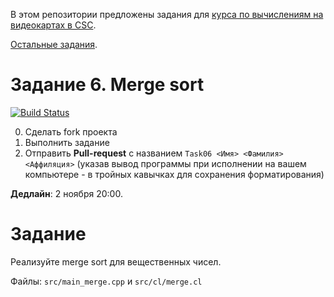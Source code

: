 В этом репозитории предложены задания для [курса по вычислениям на видеокартах в CSC](https://compscicenter.ru/courses/video_cards_computation/2020-autumn/).

[Остальные задания](https://github.com/GPGPUCourse/GPGPUTasks2020/).

# Задание 6. Merge sort

[![Build Status](https://travis-ci.com/GPGPUCourse/GPGPUTasks2020.svg?branch=task06)](https://travis-ci.com/GPGPUCourse/GPGPUTasks2020)

0. Сделать fork проекта
1. Выполнить задание
2. Отправить **Pull-request** с названием ```Task06 <Имя> <Фамилия> <Аффиляция>``` (указав вывод программы при исполнении на вашем компьютере - в тройных кавычках для сохранения форматирования)

**Дедлайн**: 2 ноября 20:00.

Задание
=========

Реализуйте merge sort для вещественных чисел.

Файлы: ```src/main_merge.cpp``` и ```src/cl/merge.cl```
